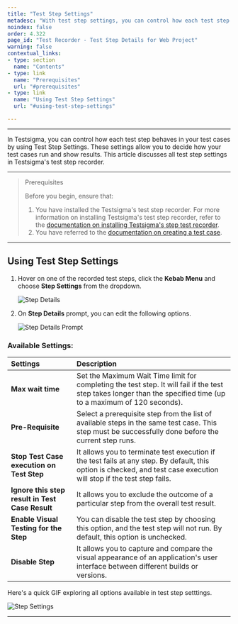 ```yaml
---
title: "Test Step Settings"
metadesc: "With test step settings, you can control how each test step behaves in your test cases | This article discussses test step settings in Testsigma"
noindex: false
order: 4.322
page_id: "Test Recorder - Test Step Details for Web Project"
warning: false
contextual_links:
- type: section
  name: "Contents"
- type: link
  name: "Prerequisites"
  url: "#prerequisites"
- type: link
  name: "Using Test Step Settings"
  url: "#using-test-step-settings"

---
```


---

In Testsigma, you can control how each test step behaves in your test cases by using Test Step Settings. These settings allow you to decide how your test cases run and show results. This article discusses all test step settings in Testsigma's test step recorder. 

---


> <p id="prerequisites">Prerequisites</p>
>
> Before you begin, ensure that:
> 1. You have installed the Testsigma's test step recorder. For more information on installing Testsigma's test step recorder, refer to the [documentation on installing Testsigma's step test recorder](https://testsigma.com/docs/test-step-recorder/install-chrome-extension/).
> 2. You have referred to the [documentation on creating a test case](https://testsigma.com/docs/test-cases/manage/add-edit-delete/).

---

## **Using Test Step Settings**

1. Hover on one of the recorded test steps, click the **Kebab Menu** and choose **Step Settings** from the dropdown.

   ![Step Details](https://s3.amazonaws.com/static-docs.testsigma.com/new_images/projects/applications/TestStep_Settings.png)

2. On **Step Details** prompt, you can edit the following options.

   ![Step Details Prompt](https://s3.amazonaws.com/static-docs.testsigma.com/new_images/projects/applications/StepDetails_TSettings.png)

### **Available Settings:**

| **Settings** | **Description** |
|:------------------|:-------------|
|**Max wait time**|Set the Maximum Wait Time limit for completing the test step. It will fail if the test step takes longer than the specified time (up to a maximum of 120 seconds).|
|**Pre-Requisite**|Select a prerequisite step from the list of available steps in the same test case. This step must be successfully done before the current step runs.|
|**Stop Test Case execution on Test Step**|It allows you to terminate test execution if the test fails at any step. By default, this option is checked, and test case execution will stop if the test step fails.|
|**Ignore this step result in Test Case Result**|It allows you to exclude the outcome of a particular step from the overall test result.|
|**Enable Visual Testing for the Step**|You can disable the test step by choosing this option, and the test step will not run. By default, this option is unchecked.|
|**Disable Step**|It allows you to capture and compare the visual appearance of an application's user interface between different builds or versions.|



Here's a quick GIF exploring all options available in test step setttings.

![Step Settings](https://s3.amazonaws.com/static-docs.testsigma.com/new_images/projects/applications/teststepsettings.gif)

---